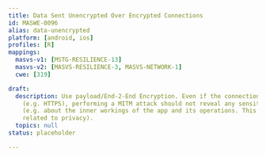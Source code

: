 ```yaml
---
title: Data Sent Unencrypted Over Encrypted Connections
id: MASWE-0096
alias: data-unencrypted
platform: [android, ios]
profiles: [R]
mappings:
  masvs-v1: [MSTG-RESILIENCE-13]
  masvs-v2: [MASVS-RESILIENCE-3, MASVS-NETWORK-1]
  cwe: [319]

draft:
  description: Use payload/End-2-End Encryption. Even if the connection is encrypted
    (e.g. HTTPS), performing a MITM attack should not reveal any sensitive information
    (e.g. about the inner workings of the app and its operations. This is not necessarily
    related to privacy).
  topics: null
status: placeholder

---
```


